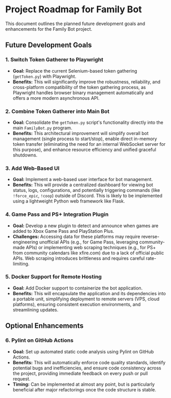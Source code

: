# Project Roadmap for Family Bot

This document outlines the planned future development goals and enhancements for the Family Bot project.

## Future Development Goals

### 1. Switch Token Gatherer to Playwright
* **Goal:** Replace the current Selenium-based token gathering (`getToken.py`) with Playwright.
* **Benefits:** This will significantly improve the robustness, reliability, and cross-platform compatibility of the token gathering process, as Playwright handles browser binary management automatically and offers a more modern asynchronous API.

### 2. Combine Token Gatherer into Main Bot
* **Goal:** Consolidate the `getToken.py` script's functionality directly into the main `FamilyBot.py` program.
* **Benefits:** This architectural improvement will simplify overall bot management (single process to start/stop), enable direct in-memory token transfer (eliminating the need for an internal WebSocket server for this purpose), and enhance resource efficiency and unified graceful shutdowns.

### 3. Add Web-Based UI
* **Goal:** Implement a web-based user interface for bot management.
* **Benefits:** This will provide a centralized dashboard for viewing bot status, logs, configurations, and potentially triggering commands (like `!force_epic`, `!coop`) outside of Discord. This is likely to be implemented using a lightweight Python web framework like Flask.

### 4. Game Pass and PS+ Integration Plugin
* **Goal:** Develop a new plugin to detect and announce when games are added to Xbox Game Pass and PlayStation Plus.
* **Challenges:** Accessing data for these platforms may require reverse-engineering unofficial APIs (e.g., for Game Pass, leveraging community-made APIs) or implementing web scraping techniques (e.g., for PS+ from community calendars like xfire.com) due to a lack of official public APIs. Web scraping introduces brittleness and requires careful rate-limiting.

### 5. Docker Support for Remote Hosting
* **Goal:** Add Docker support to containerize the bot application.
* **Benefits:** This will encapsulate the application and its dependencies into a portable unit, simplifying deployment to remote servers (VPS, cloud platforms), ensuring consistent execution environments, and streamlining updates.

## Optional Enhancements

### 6. Pylint on GitHub Actions
* **Goal:** Set up automated static code analysis using Pylint on GitHub Actions.
* **Benefits:** This will automatically enforce code quality standards, identify potential bugs and inefficiencies, and ensure code consistency across the project, providing immediate feedback on every push or pull request.
* **Timing:** Can be implemented at almost any point, but is particularly beneficial after major refactorings once the code structure is stable.
